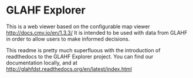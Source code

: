 # GLAHF Explorer

This is a web viewer based on the configurable map viewer http://docs.cmv.io/en/1.3.3/ It is intended to be used with data from GLAHF in order to allow users to make informed decisions.

This readme is pretty much superfluous with the introduction of readthedocs to the GLAHF Explorer project. You can find our documentation locally, and at http://glahfdst.readthedocs.org/en/latest/index.html
